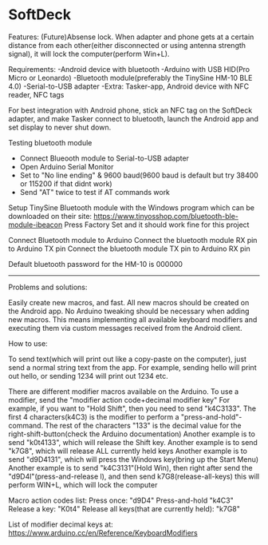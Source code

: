 # SoftDeck

Features:
(Future)Absense lock. When adapter and phone gets at a certain distance from each other(either disconnected or using antenna strength signal), it will lock the computer(perform Win+L).


Requirements:
-Android device with bluetooth
-Arduino with USB HID(Pro Micro or Leonardo)
-Bluetooth module(preferably the TinySine HM-10 BLE 4.0)
-Serial-to-USB adapter
-Extra: Tasker-app, Android device with NFC reader, NFC tags

For best integration with Android phone, stick an NFC tag on the SoftDeck adapter,
 and make Tasker connect to bluetooth, launch the Android app and set display to never shut down.


Testing bluetooth module
- Connect Blueooth module to Serial-to-USB adapter
- Open Arduino Serial Monitor
- Set to "No line ending" & 9600 baud(9600 baud is default but try 38400 or 115200 if that didnt work)
- Send "AT" twice to test if AT commands work
  
Setup TinySine Bluetooth module with the Windows program which can be downloaded on their site: https://www.tinyosshop.com/bluetooth-ble-module-ibeacon
Press Factory Set and it should work fine for this project
  
Connect Bluetooth module to Arduino
Connect the bluetooth module RX pin to Arduino TX pin
Connect the bluetooth module TX pin to Arduino RX pin

Default bluetooth password for the HM-10 is 000000



  -----------------------
  Problems and solutions:

  Easily create new macros, and fast.
  All new macros should be created on the Android app.
  No Arduino tweaking should be necessary when adding new macros.
  This means implementing all available keyboard modifiers and executing them via custom messages
  received from the Android client.


How to use:

To send text(which will print out like a copy-paste on the computer), just send a normal string text from the app.
For example, sending hello will print out hello, or sending 1234 will print out 1234 etc.

There are different modifier macros available on the Arduino. 
To use a modifier, send the "modifier action code+decimal modifier key"
For example, if you want to "Hold Shift", then you need to send "k4C3133". The first 4 characters(k4C3) is the modifier to perform a "press-and-hold"-command.
The rest of the characters "133" is the decimal value for the right-shift-button(check the Arduino documentation)
Another example is to send "k0t4133", which will release the Shift key.
Another example is to send "k7G8", which will release ALL currently held keys
Another example is to send "d9D4131", which will press the Windows key(bring up the Start Menu)
Another example is to send "k4C3131"(Hold Win), then right after send the "d9D4l"(press-and-release l), and then send k7G8(release-all-keys) this will perform WIN+L, which will lock the computer

Macro action codes list:
Press once: "d9D4"
Press-and-hold "k4C3"
Release a key: "K0t4"
Release all keys(that are currently held): "k7G8"

List of modifier decimal keys at: 
https://www.arduino.cc/en/Reference/KeyboardModifiers


 